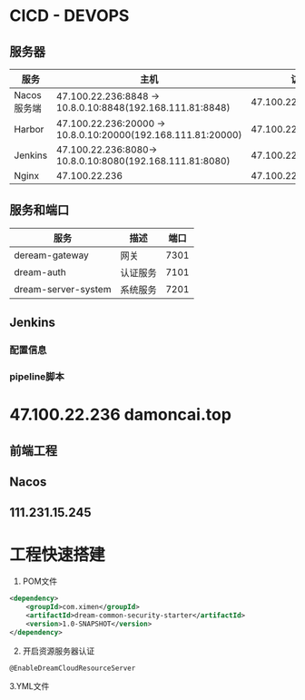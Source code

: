 # CICD - DEVOPS
## 服务器

| 服务        | 主机                                                         | 访问                |
| ----------- | ------------------------------------------------------------ | ------------------- |
| Nacos服务端 | 47.100.22.236:8848  -> 10.8.0.10:8848(192.168.111.81:8848)   | 47.100.22.236:8848  |
| Harbor      | 47.100.22.236:20000  -> 10.8.0.10:20000(192.168.111.81:20000) | 47.100.22.236:20000 |
| Jenkins     | 47.100.22.236:8080-> 10.8.0.10:8080(192.168.111.81:8080)     | 47.100.22.236:8080  |
| Nginx       | 47.100.22.236                                                | 47.100.22.236       |

## 服务和端口

| 服务                | 描述     | 端口 |
| ------------------- | -------- | ---- |
| deream-gateway      | 网关     | 7301 |
| dream-auth          | 认证服务 | 7101 |
| dream-server-system | 系统服务 | 7201 |



## Jenkins

### 配置信息

### pipeline脚本


# 47.100.22.236 damoncai.top

## 前端工程
## Nacos

## 111.231.15.245

# 工程快速搭建
1. POM文件
```xml
<dependency>
    <groupId>com.ximen</groupId>
    <artifactId>dream-common-security-starter</artifactId>
    <version>1.0-SNAPSHOT</version>
</dependency>
```
2. 开启资源服务器认证
```shell script
@EnableDreamCloudResourceServer
```
3.YML文件